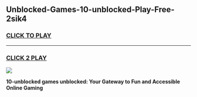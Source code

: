 
## Unblocked-Games-10-unblocked-Play-Free-2sik4
<h3>
<a href="https://premium76.site?title=10-unblocked&ref=21A">CLICK TO PLAY</a></h3>
<hr>

<h3>
<a href="https://premium76.site?title=10-unblocked&ref=21A">CLICK 2 PLAY</a>
  
</h3>

<a href="https://premium76.site?title=10-unblocked&ref=21A"><img src="https://clearcache.store/games.png"></a>


**10-unblocked games unblocked: Your Gateway to Fun and Accessible Online Gaming**
